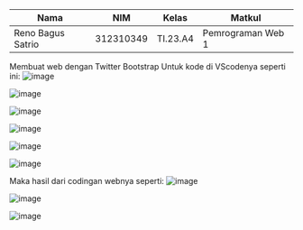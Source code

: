 |Nama|NIM|Kelas|Matkul|
|----|---|-----|------|
|Reno Bagus Satrio|312310349|TI.23.A4|Pemrograman Web 1|

Membuat web dengan Twitter Bootstrap Untuk kode di VScodenya seperti ini:
![image](https://github.com/user-attachments/assets/08cc83da-9bbd-4fbf-badc-6ad5ce93dcfb)

![image](https://github.com/user-attachments/assets/590da6da-eb9d-42a5-9ba1-165feada1ae3)

![image](https://github.com/user-attachments/assets/ea416b78-bf70-4435-a9ff-a8105aa1597f)

![image](https://github.com/user-attachments/assets/901a6fd1-2def-4b17-b1ba-e16acaea9937)

![image](https://github.com/user-attachments/assets/199c6bb5-041b-4a3e-96b4-d0329c530cd2)

![image](https://github.com/user-attachments/assets/5fc78f85-6d51-410d-89e1-14d327414df1)

Maka hasil dari codingan webnya seperti:
![image](https://github.com/user-attachments/assets/8ad2e913-84cf-44d4-89a9-cd229fa59bba)

![image](https://github.com/user-attachments/assets/f692e0b0-ab7f-44d5-a20a-9dea2df456ab)

![image](https://github.com/user-attachments/assets/6f663ea2-c195-4c0a-831d-2ae6eb956cf6)






